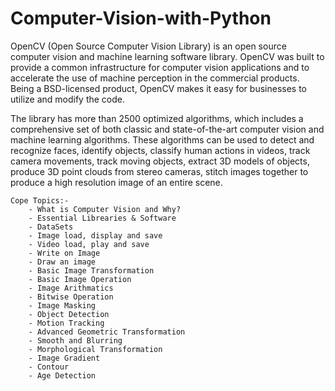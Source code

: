 # Computer-Vision-with-Python
OpenCV (Open Source Computer Vision Library) is an open source computer vision and machine learning software library. OpenCV was built to provide a common infrastructure for computer vision applications and to accelerate the use of machine perception in the commercial products. Being a BSD-licensed product, OpenCV makes it easy for businesses to utilize and modify the code.  

The library has more than 2500 optimized algorithms, which includes a comprehensive set of both classic and state-of-the-art computer vision and machine learning algorithms. These algorithms can be used to detect and recognize faces, identify objects, classify human actions in videos, track camera movements, track moving objects, extract 3D models of objects, produce 3D point clouds from stereo cameras, stitch images together to produce a high resolution image of an entire scene.

	Cope Topics:-
		- What is Computer Vision and Why?
		- Essential Librearies & Software
		- DataSets 
		- Image load, display and save
		- Video load, play and save
		- Write on Image  
		- Draw an image
		- Basic Image Transformation
		- Basic Image Operation
		- Image Arithmatics
		- Bitwise Operation
		- Image Masking
		- Object Detection
		- Motion Tracking
		- Advanced Geometric Transformation
		- Smooth and Blurring
		- Morphological Transformation
		- Image Gradient
		- Contour
		- Age Detection
